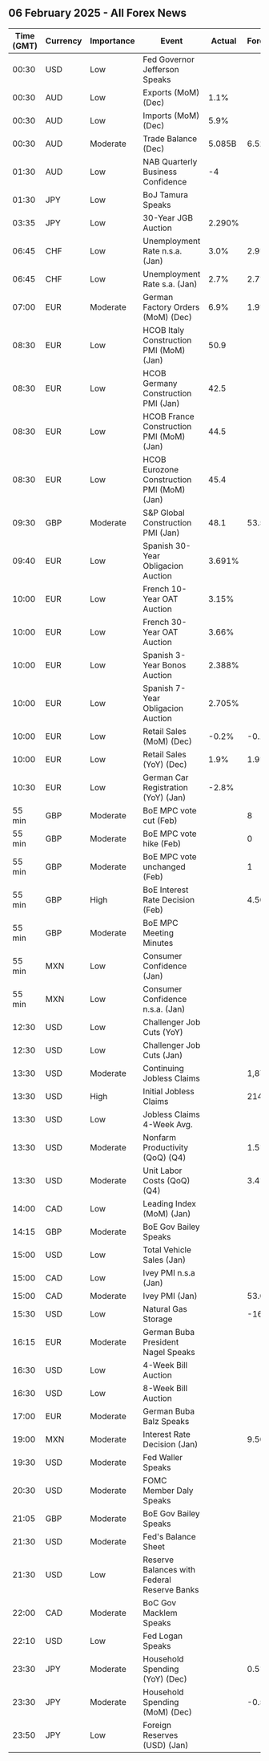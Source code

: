 ## 06 February 2025 - All Forex News

| Time (GMT) | Currency | Importance | Event | Actual | Forecast | Previous |
|------|----------|------------|-------|--------|----------|----------|
| 00:30 | USD | Low | Fed Governor Jefferson Speaks |  |  |  |
| 00:30 | AUD | Low | Exports (MoM) (Dec) | 1.1% |  | 4.2% |
| 00:30 | AUD | Low | Imports (MoM) (Dec) | 5.9% |  | 1.4% |
| 00:30 | AUD | Moderate | Trade Balance (Dec) | 5.085B | 6.520B | 6.792B |
| 01:30 | AUD | Low | NAB Quarterly Business Confidence | -4 |  | -7 |
| 01:30 | JPY | Low | BoJ Tamura Speaks |  |  |  |
| 03:35 | JPY | Low | 30-Year JGB Auction | 2.290% |  | 2.304% |
| 06:45 | CHF | Low | Unemployment Rate n.s.a. (Jan) | 3.0% | 2.9% | 2.8% |
| 06:45 | CHF | Low | Unemployment Rate s.a. (Jan) | 2.7% | 2.7% | 2.7% |
| 07:00 | EUR | Moderate | German Factory Orders (MoM) (Dec) | 6.9% | 1.9% | -5.4% |
| 08:30 | EUR | Low | HCOB Italy Construction PMI (MoM) (Jan) | 50.9 |  | 51.2 |
| 08:30 | EUR | Low | HCOB Germany Construction PMI (Jan) | 42.5 |  | 37.8 |
| 08:30 | EUR | Low | HCOB France Construction PMI (MoM) (Jan) | 44.5 |  | 42.6 |
| 08:30 | EUR | Low | HCOB Eurozone Construction PMI (MoM) (Jan) | 45.4 |  | 42.9 |
| 09:30 | GBP | Moderate | S&P Global Construction PMI (Jan) | 48.1 | 53.5 | 53.3 |
| 09:40 | EUR | Low | Spanish 30-Year Obligacion Auction | 3.691% |  | 3.877% |
| 10:00 | EUR | Low | French 10-Year OAT Auction | 3.15% |  | 3.40% |
| 10:00 | EUR | Low | French 30-Year OAT Auction | 3.66% |  | 3.93% |
| 10:00 | EUR | Low | Spanish 3-Year Bonos Auction | 2.388% |  | 2.586% |
| 10:00 | EUR | Low | Spanish 7-Year Obligacion Auction | 2.705% |  | 2.897% |
| 10:00 | EUR | Low | Retail Sales (MoM) (Dec) | -0.2% | -0.1% | 0.0% |
| 10:00 | EUR | Low | Retail Sales (YoY) (Dec) | 1.9% | 1.9% | 1.6% |
| 10:30 | EUR | Low | German Car Registration (YoY) (Jan) | -2.8% |  | -7.1% |
| 55 min | GBP | Moderate | BoE MPC vote cut (Feb) |  | 8 | 3 |
| 55 min | GBP | Moderate | BoE MPC vote hike (Feb) |  | 0 | 0 |
| 55 min | GBP | Moderate | BoE MPC vote unchanged (Feb) |  | 1 | 6 |
| 55 min | GBP | High | BoE Interest Rate Decision (Feb) |  | 4.50% | 4.75% |
| 55 min | GBP | Moderate | BoE MPC Meeting Minutes |  |  |  |
| 55 min | MXN | Low | Consumer Confidence (Jan) |  |  | 47.1 |
| 55 min | MXN | Low | Consumer Confidence n.s.a. (Jan) |  |  | 47.3 |
| 12:30 | USD | Low | Challenger Job Cuts (YoY) |  |  | 11.4% |
| 12:30 | USD | Low | Challenger Job Cuts (Jan) |  |  | 38.792K |
| 13:30 | USD | Moderate | Continuing Jobless Claims |  | 1,870K | 1,858K |
| 13:30 | USD | High | Initial Jobless Claims |  | 214K | 207K |
| 13:30 | USD | Low | Jobless Claims 4-Week Avg. |  |  | 212.50K |
| 13:30 | USD | Moderate | Nonfarm Productivity (QoQ) (Q4) |  | 1.5% | 2.2% |
| 13:30 | USD | Moderate | Unit Labor Costs (QoQ) (Q4) |  | 3.4% | 0.8% |
| 14:00 | CAD | Low | Leading Index (MoM) (Jan) |  |  | 0.24% |
| 14:15 | GBP | Moderate | BoE Gov Bailey Speaks |  |  |  |
| 15:00 | USD | Low | Total Vehicle Sales (Jan) |  |  | 16.80M |
| 15:00 | CAD | Low | Ivey PMI n.s.a (Jan) |  |  | 44.3 |
| 15:00 | CAD | Moderate | Ivey PMI (Jan) |  | 53.0 | 54.7 |
| 15:30 | USD | Low | Natural Gas Storage |  | -167B | -321B |
| 16:15 | EUR | Moderate | German Buba President Nagel Speaks |  |  |  |
| 16:30 | USD | Low | 4-Week Bill Auction |  |  | 4.250% |
| 16:30 | USD | Low | 8-Week Bill Auction |  |  | 4.240% |
| 17:00 | EUR | Moderate | German Buba Balz Speaks |  |  |  |
| 19:00 | MXN | Moderate | Interest Rate Decision (Jan) |  | 9.50% | 10.00% |
| 19:30 | USD | Moderate | Fed Waller Speaks |  |  |  |
| 20:30 | USD | Moderate | FOMC Member Daly Speaks |  |  |  |
| 21:05 | GBP | Moderate | BoE Gov Bailey Speaks |  |  |  |
| 21:30 | USD | Moderate | Fed's Balance Sheet |  |  | 6,818B |
| 21:30 | USD | Low | Reserve Balances with Federal Reserve Banks |  |  | 3.201T |
| 22:00 | CAD | Moderate | BoC Gov Macklem Speaks |  |  |  |
| 22:10 | USD | Low | Fed Logan Speaks |  |  |  |
| 23:30 | JPY | Moderate | Household Spending (YoY) (Dec) |  | 0.5% | -0.4% |
| 23:30 | JPY | Moderate | Household Spending (MoM) (Dec) |  | -0.5% | 0.4% |
| 23:50 | JPY | Low | Foreign Reserves (USD) (Jan) |  |  | 1,230.7B |
